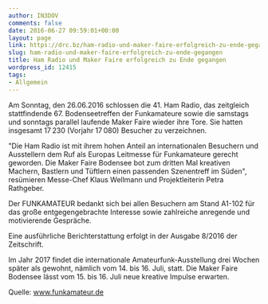 ```yaml
---
author: IN3DOV
comments: false
date: 2016-06-27 09:59:01+00:00
layout: page
link: https://drc.bz/ham-radio-und-maker-faire-erfolgreich-zu-ende-gegangen/
slug: ham-radio-und-maker-faire-erfolgreich-zu-ende-gegangen
title: Ham Radio und Maker Faire erfolgreich zu Ende gegangen
wordpress_id: 12415
tags:
- Allgemein
---
```


Am Sonntag, den 26.06.2016 schlossen die 41. Ham Radio, das zeitgleich stattfindende 67. Bodenseetreffen der Funkamateure sowie die samstags und sonntags parallel laufende Maker Faire wieder ihre Tore. Sie hatten insgesamt 17 230 (Vorjahr 17 080) Besucher zu verzeichnen.

"Die Ham Radio ist mit ihrem hohen Anteil an internationalen Besuchern und Ausstellern dem Ruf als Europas Leitmesse für Funkamateure gerecht geworden. Die Maker Faire Bodensee bot zum dritten Mal kreativen Machern, Bastlern und Tüftlern einen passenden Szenentreff im Süden", resümieren Messe-Chef Klaus Wellmann und Projektleiterin Petra Rathgeber.

Der FUNKAMATEUR bedankt sich bei allen Besuchern am Stand A1-102 für das große entgegengebrachte Interesse sowie zahlreiche anregende und motivierende Gespräche.

Eine ausführliche Berichterstattung erfolgt in der Ausgabe 8/2016 der Zeitschrift.

Im Jahr 2017 findet die internationale Amateurfunk-Ausstellung drei Wochen später als gewohnt, nämlich vom 14. bis 16. Juli, statt. Die Maker Faire Bodensee lässt vom 15. bis 16. Juli neue kreative Impulse erwarten.

Quelle: www.funkamateur.de
